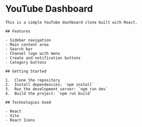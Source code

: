 # YouTube Dashboard

    This is a simple YouTube dashboard clone built with React.

    ## Features

    - Sidebar navigation
    - Main content area
    - Search bar
    - Channel logo with menu
    - Create and notification buttons
    - Category buttons

    ## Getting Started

    1.  Clone the repository
    2.  Install dependencies: `npm install`
    3.  Run the development server: `npm run dev`
    4.  Build the project: `npm run build`

    ## Technologies Used

    - React
    - Vite
    - React Icons
